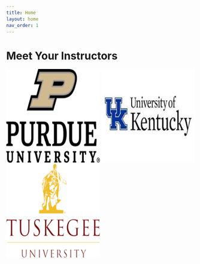 ```yaml
---
title: Home
layout: home
nav_order: 1
---
```


# Meet Your Instructors

<img src="/assets/images/purdue.png" width="250" height="250">
<img src="/assets/images/kentuky.jpeg" width="250" height="250">
<img src="/assets/images/tuskegee.png" width="250" height="250">
